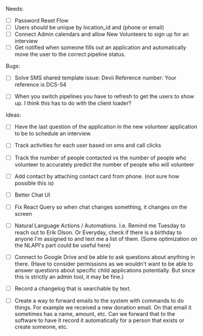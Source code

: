 Needs: 
- [ ] Password Reset Flow
- [ ] Users should be unique by location_id and (phone or email)
- [ ] Connect Admin calendars and allow New Volunteers to sign up for an interview
- [ ] Get notified when someone fills out an application and automatically move the user to the correct pipeline status. 

Bugs:

- [ ] Solve SMS shared template issue: Devii Reference number: Your reference is DCS-54
- [ ] When you switch pipelines you have to refresh to get the users to show up. I think this has to do with the client loader? 


Ideas: 
- [ ] Have the last question of the application in the new volunteer application to be to schedule an interview.
- [ ] Track activities for each user based on sms and call clicks
- [ ] Track the number of people contacted vs the number of people who volunteer to accurately predict the number of people who will volunteer
- [ ] Add contact by attaching contact card from phone. (not sure how possible this is)
- [ ] Better Chat UI
- [ ] Fix React Query so when chat changes something, it changes on the screen
- [ ] Natural Language Actions / Automations. I.e. Remind me Tuesday to reach out to Erik Olson. Or Everyday, check if there is a birthday to anyone I'm assigned to and text me a list of them. (Some optimization on the NLAPI's part could be useful here)
- [ ] Connect to Google Drive and be able to ask questions about anything in there. (Have to consider permissions as we wouldn't want to be able to answer questions about specific child applications potentially. But since this is strictly an admin tool, it may be fine.)
- [ ] Record a changelog that is searchable by text.
- [ ] Create a way to forward emails to the system with commands to do things. For example we received a new donation email. On that email it sometimes has a name, amount, etc. Can we forward that to the software to have it record it automatically for a person that exists or create someone, etc. 

